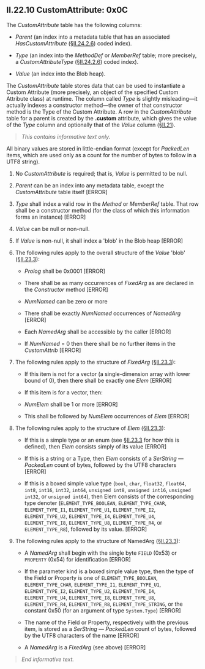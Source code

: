 ## II.22.10 CustomAttribute: 0x0C

The _CustomAttribute_ table has the following columns:

 * _Parent_ (an index into a metadata table that has an associated _HasCustomAttribute_ (§[II.24.2.6](ii.24.2.6-metadata-stream.md)) coded index).

 * _Type_ (an index into the _MethodDef_ or _MemberRef_ table; more precisely, a _CustomAttributeType_ (§[II.24.2.6](ii.24.2.6-metadata-stream.md)) coded index).

 * _Value_ (an index into the Blob heap).

The _CustomAttribute_ table stores data that can be used to instantiate a Custom Attribute (more precisely, an object of the specified Custom Attribute class) at runtime. The column called _Type_ is slightly misleading&mdash;it actually indexes a constructor method&mdash;the owner of that constructor method is the Type of the Custom Attribute. 
A row in the _CustomAttribute_ table for a parent is created by the **.custom** attribute, which gives the value of the _Type_ column and optionally that of the _Value_ column (§[II.21](ii.21-custom-attributes.md)). 

> _This contains informative text only._

All binary values are stored in little-endian format (except for _PackedLen_ items, which are used only as a count for the number of bytes to follow in a UTF8 string).

 1. No _CustomAttribute_ is required; that is, _Value_ is permitted to be null.

 2. _Parent_ can be an index into any metadata table, except the _CustomAttribute_ table itself \[ERROR\]

 3. _Type_ shall index a valid row in the _Method_ or _MemberRef_ table. That row shall be a constructor method (for the class of which this information forms an instance) \[ERROR\]

 4. _Value_ can be null or non-null.

 5. If _Value_ is non-null, it shall index a 'blob' in the Blob heap \[ERROR\]

 6. The following rules apply to the overall structure of the _Value_ 'blob' (§[II.23.3](#todo-missing-hyperlink)):

     * _Prolog_ shall be 0x0001 \[ERROR\]

     * There shall be as many occurrences of _FixedArg_ as are declared in the _Constructor_ method \[ERROR\]

    * _NumNamed_ can be zero or more

    * There shall be exactly _NumNamed_ occurrences of _NamedArg_ \[ERROR\]

    * Each _NamedArg_ shall be accessible by the caller \[ERROR\]

    * If _NumNamed_ = 0 then there shall be no further items in the _CustomAttrib_ \[ERROR\]

 7. The following rules apply to the structure of _FixedArg_ (§[II.23.3](#todo-missing-hyperlink)):

    * If this item is not for a vector (a single-dimension array with lower bound of 0), then there shall be exactly one _Elem_ \[ERROR\]

    * If this item is for a vector, then:

    * _NumElem_ shall be 1 or more \[ERROR\]

    * This shall be followed by _NumElem_ occurrences of _Elem_ \[ERROR\]

 8. The following rules apply to the structure of _Elem_ (§[II.23.3](#todo-missing-hyperlink)):

    * If this is a simple type or an enum (see §[II.23.3](#todo-missing-hyperlink) for how this is defined), then _Elem_ consists simply of its value \[ERROR\]

    * If this is a string or a Type, then _Elem_ consists of a _SerString_ &mdash; _PackedLen_ count of bytes, followed by the UTF8 characters \[ERROR\]

    * If this is a boxed simple value type (`bool`, `char`, `float32`, `float64`, `int8`, `int16`, `int32`, `int64`, `unsigned int8`, `unsigned int16`, `unsigned int32`, or `unsigned int64`), then Elem consists of the corresponding type denoter (`ELEMENT_TYPE_BOOLEAN`, `ELEMENT_TYPE_CHAR`, `ELEMENT_TYPE_I1`, `ELEMENT_TYPE_U1`, `ELEMENT_TYPE_I2`, `ELEMENT_TYPE_U2`, `ELEMENT_TYPE_I4`, `ELEMENT_TYPE_U4`, `ELEMENT_TYPE_I8`, `ELEMENT_TYPE_U8`, `ELEMENT_TYPE_R4`, or `ELEMENT_TYPE_R8`), followed by its value. \[ERROR\]

 9. The following rules apply to the structure of NamedArg (§[II.23.3](#todo-missing-hyperlink)):

    * A _NamedArg_ shall begin with the single byte `FIELD` (0x53) or `PROPERTY` (0x54) for identification \[ERROR\]

    * If the parameter kind is a boxed simple value type, then the type of the Field or Property is one of `ELEMENT_TYPE_BOOLEAN`, `ELEMENT_TYPE_CHAR`, `ELEMENT_TYPE_I1`, `ELEMENT_TYPE_U1`, `ELEMENT_TYPE_I2`, `ELEMENT_TYPE_U2`, `ELEMENT_TYPE_I4`, `ELEMENT_TYPE_U4`, `ELEMENT_TYPE_I8`, `ELEMENT_TYPE_U8`, `ELEMENT_TYPE_R4`, `ELEMENT_TYPE_R8`, `ELEMENT_TYPE_STRING`, or the constant 0x50 (for an argument of type `System.Type`) \[ERROR\]

    * The name of the Field or Property, respectively with the previous item, is stored as a _SerString_ &mdash; _PackedLen_ count of bytes, followed by the UTF8 characters of the name \[ERROR\]

    * A _NamedArg_ is a _FixedArg_ (see above) \[ERROR\]

> _End informative text._
